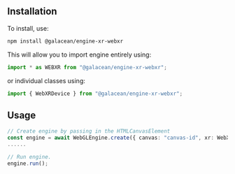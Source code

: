 ## Installation

To install, use:

```sh
npm install @galacean/engine-xr-webxr
```

This will allow you to import engine entirely using:

```javascript
import * as WEBXR from "@galacean/engine-xr-webxr";
```

or individual classes using:

```javascript
import { WebXRDevice } from "@galacean/engine-xr-webxr";
```

## Usage

```typescript
// Create engine by passing in the HTMLCanvasElement
const engine = await WebGLEngine.create({ canvas: "canvas-id", xr: WebXRDevice});
......

// Run engine.
engine.run();
```
